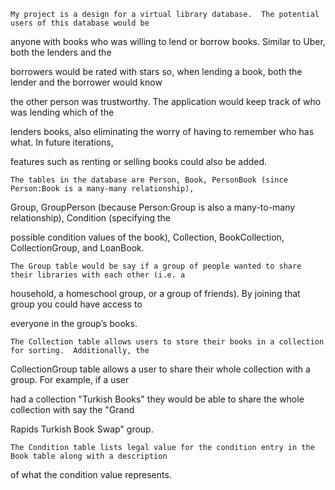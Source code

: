 	My project is a design for a virtual library database.  The potential users of this database would be 

anyone with books who was willing to lend or borrow books.  Similar to Uber, both the lenders and the 

borrowers would be rated with stars so, when lending a book, both the lender and the borrower would know 

the other person was trustworthy.  The application would keep track of who was lending which of the 

lenders books, also eliminating the worry of having to remember who has what.  In future iterations, 

features such as renting or selling books could also be added.


	The tables in the database are Person, Book, PersonBook (since Person:Book is a many-many relationship), 

Group, GroupPerson (because Person:Group is also a many-to-many relationship), Condition (specifying the 

possible condition values of the book), Collection, BookCollection, CollectionGroup, and LoanBook.  


	The Group table would be say if a group of people wanted to share their libraries with each other (i.e. a 

household, a homeschool group, or a group of friends).  By joining that group you could have access to 

everyone in the group’s books.


	The Collection table allows users to store their books in a collection for sorting.  Additionally, the 

CollectionGroup table allows a user to share their whole collection with a group.  For example, if a user 

had a collection "Turkish Books" they would be able to share the whole collection with say the "Grand 

Rapids Turkish Book Swap" group.


	The Condition table lists legal value for the condition entry in the Book table along with a description 

of what the condition value represents.


